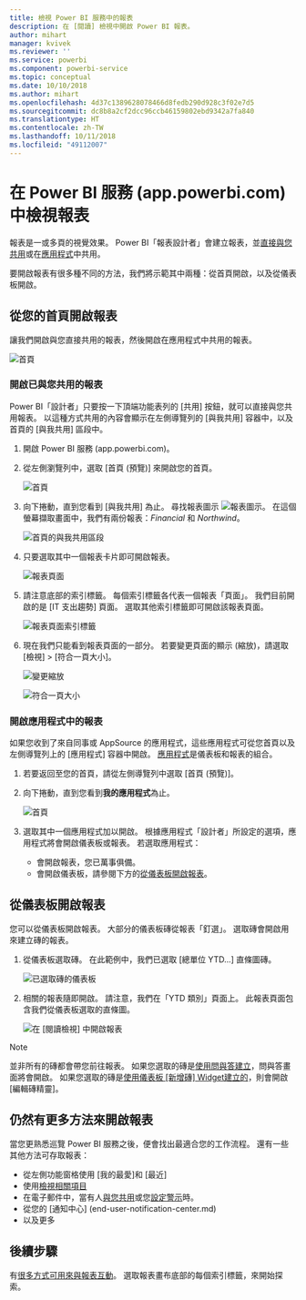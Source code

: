 ```yaml
---
title: 檢視 Power BI 服務中的報表
description: 在 [閱讀] 檢視中開啟 Power BI 報表。
author: mihart
manager: kvivek
ms.reviewer: ''
ms.service: powerbi
ms.component: powerbi-service
ms.topic: conceptual
ms.date: 10/10/2018
ms.author: mihart
ms.openlocfilehash: 4d37c1389628078466d8fedb290d928c3f02e7d5
ms.sourcegitcommit: dc8b8a2cf2dcc96ccb46159802ebd9342a7fa840
ms.translationtype: HT
ms.contentlocale: zh-TW
ms.lasthandoff: 10/11/2018
ms.locfileid: "49112007"
---
```

# <a name="view-a-report-in-power-bi-service-apppowerbicom"></a>在 Power BI 服務 (app.powerbi.com) 中檢視報表
報表是一或多頁的視覺效果。 Power BI「報表設計者」會建立報表，並[直接與您共用](end-user-shared-with-me.md)或在[應用程式](end-user-apps.md)中共用。 

要開啟報表有很多種不同的方法，我們將示範其中兩種：從首頁開啟，以及從儀表板開啟。 

<!-- add art-->


## <a name="open-a-report-from-your-home-page"></a>從您的首頁開啟報表
讓我們開啟與您直接共用的報表，然後開啟在應用程式中共用的報表。

   ![首頁](./media/end-user-report-open/power-bi-home.png)

### <a name="open-a-report-that-has-been-shared-with-you"></a>開啟已與您共用的報表
Power BI「設計者」只要按一下頂端功能表列的 [共用] 按鈕，就可以直接與您共用報表。 以這種方式共用的內容會顯示在左側導覽列的 [與我共用] 容器中，以及首頁的 [與我共用] 區段中。

1. 開啟 Power BI 服務 (app.powerbi.com)。

2. 從左側瀏覽列中，選取 [首頁 (預覽)] 來開啟您的首頁。  

   ![首頁](./media/end-user-report-open/power-bi-select-home.png)
   
3. 向下捲動，直到您看到 [與我共用] 為止。 尋找報表圖示 ![報表圖示](./media/end-user-report-open/power-bi-report-icon.png)。 在這個螢幕擷取畫面中，我們有兩份報表：*Financial* 和 *Northwind*。 
   
   ![首頁的與我共用區段](./media/end-user-report-open/power-bi-shared.png)

4. 只要選取其中一個報表卡片即可開啟報表。

   ![報表頁面](./media/end-user-report-open/power-bi-report1.png)

5. 請注意底部的索引標籤。 每個索引標籤各代表一個報表「頁面」。 我們目前開啟的是 [IT 支出趨勢] 頁面。 選取其他索引標籤即可開啟該報表頁面。 

   ![報表頁面索引標籤](./media/end-user-report-open/power-bi-tabs.png)

6. 現在我們只能看到報表頁面的一部分。 若要變更頁面的顯示 (縮放)，請選取 [檢視] > [符合一頁大小]。

   ![變更縮放](./media/end-user-report-open/power-bi-fit.png)

   ![符合一頁大小](./media/end-user-report-open/power-bi-report2.png)

### <a name="open-a-report-that-is-part-of-an-app"></a>開啟應用程式中的報表
如果您收到了來自同事或 AppSource 的應用程式，這些應用程式可從您首頁以及左側導覽列上的 [應用程式] 容器中開啟。 [應用程式](end-user-apps.md)是儀表板和報表的組合。

1. 若要返回至您的首頁，請從左側導覽列中選取 [首頁 (預覽)]。

7. 向下捲動，直到您看到**我的應用程式**為止。

   ![首頁](./media/end-user-report-open/power-bi-my-apps.png)

8. 選取其中一個應用程式加以開啟。 根據應用程式「設計者」所設定的選項，應用程式將會開啟儀表板或報表。 若選取應用程式：
    - 會開啟報表，您已萬事俱備。
    - 會開啟儀表板，請參閱下方的[從儀表板開啟報表](#Open-a-report-from-a-dashboard)。



## <a name="open-a-report-from-a-dashboard"></a>從儀表板開啟報表
您可以從儀表板開啟報表。 大部分的儀表板磚從報表「釘選」。 選取磚會開啟用來建立磚的報表。 

1. 從儀表板選取磚。 在此範例中，我們已選取 [總單位 YTD...] 直條圖磚。

    ![已選取磚的儀表板](./media/end-user-report-open/power-bi-dashboard.png)

2.  相關的報表隨即開啟。 請注意，我們在「YTD 類別」頁面上。 此報表頁面包含我們從儀表板選取的直條圖。

    ![在 [閱讀檢視] 中開啟報表](./media/end-user-report-open/power-bi-report-new.png)

> [!NOTE]
> 並非所有的磚都會帶您前往報表。 如果您選取的磚是[使用問與答建立](../service-dashboard-pin-tile-from-q-and-a.md)，問與答畫面將會開啟。 如果您選取的磚是[使用儀表板 [新增磚] Widget建立的](../service-dashboard-add-widget.md)，則會開啟 [編輯磚精靈]。  


##  <a name="still-more-ways-to-open-a-report"></a>仍然有更多方法來開啟報表
當您更熟悉巡覽 Power BI 服務之後，便會找出最適合您的工作流程。 還有一些其他方法可存取報表：
- 從左側功能窗格使用 [我的最愛]和 [最近]    
- 使用[檢視相關項目](end-user-related.md)    
- 在電子郵件中，當有人[與您共用](../service-share-reports.md)或您[設定警示](../service-set-data-alerts.md)時。    
- 從您的 [通知中心]    (end-user-notification-center.md)    
- 以及更多

## <a name="next-steps"></a>後續步驟
有[很多方式可用來與報表互動](end-user-reading-view.md)。  選取報表畫布底部的每個索引標籤，來開始探索。

